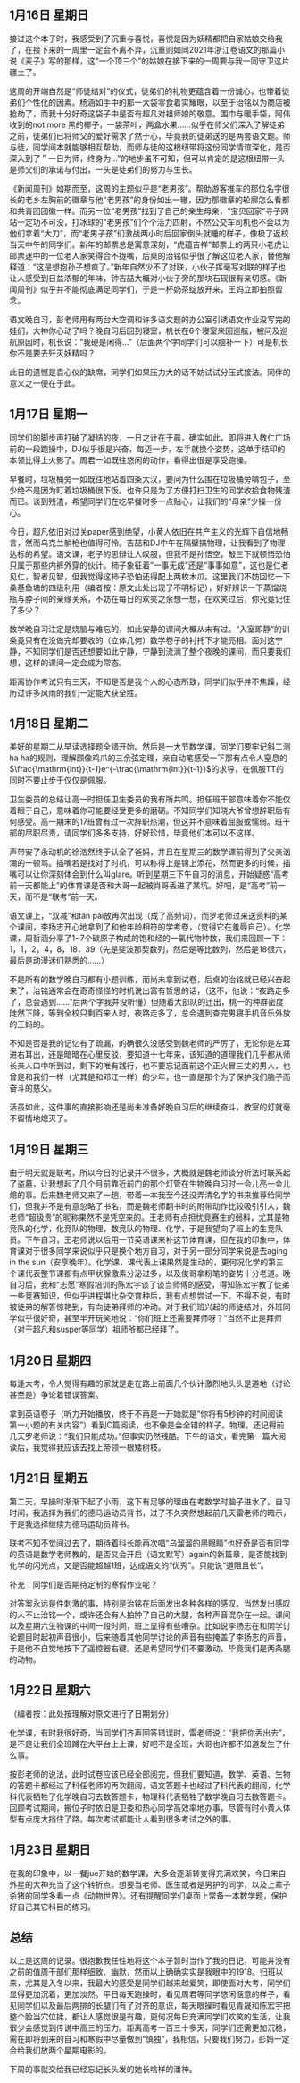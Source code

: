 ## 1月16日 星期日

接过这个本子时，我感受到了沉重与喜悦，喜悦是因为妖精都把自家姑娘交给我了，在接下来的一周里一定会不离不弃，沉重则如同2021年浙江卷语文的那篇小说《麦子》写的那样，这“一个顶三个”的姑娘在接下来的一周要与我一同守卫这片疆土了。

这周的开端自然是“师徒结对”的仪式，徒弟们的礼物更蕴含着一份诚心，也带着徒弟们个性化的因素。杨涵如手中的那一大袋零食着实耀眼，以至于治铭以为商店被抢劫了，而我十分好奇这袋子中是否有超凡对祖师娘的敬意。围巾与暖手袋，阿伟收到的not more 黑的椰子，一袋茶叶，两盒水果……似乎在师父们深入了解徒弟之前，徒弟们已将师父的爱好需求了然于心，毕竟我的徒弟送的是两套语文题。师与徒，同学间本就能够相互帮助，而师与徒的这根纽带将这份同学情谊深化，是否深入到了＂一日为师，终身为…”的地步虽不可知，但可以肯定的是这根纽带一头是师父们的承诺与付出，一头是徒弟们的努力与生长。

《新闻周刊》如期而至，这周的主题似乎是“老男孩”。帮助游客推车的那位名字很长的老乡左胸前的徽章与他“老男孩”的身份如出一辙，因为那徽章的轮廓怎么看都和共青团团徽一样。而另一位“老男孩”找到了自己的亲生母亲，“宝贝回家”寻子网站一定功不可没，打冰球的“老男孩”们个个活力四射，不然公交车司机也不会以为他们拿着“大刀”，而“老男子孩”们激战两小时后回家倒头就睡的样子，像极了返校当天中午的同学们。新年的邮票总是寓意深刻，“虎蕴吉祥”邮票上的两只小老虎让邮票迷中的一位老人家笑得合不拢嘴，后桌的治铭似乎很了解这位老人家，替他解释道：“这是想抱孙子想疯了。”新年自然少不了对联，小伙子挥毫写对联的样子也让人感受到日益浓郁的年味，钟吉喆大概对小伙子旁的那块石砚很有亲切感。《新闻周刊》似乎并不能彻底满足同学们，于是一杯奶茶绽放开来，王妈立即拍照留念。

语文晚自习，彭老师用有两台大空调和许多语文题的办公室引诱语文作业没写完的娃们，大神你心动了吗？晚自习后回到寝室，机长在6个寝室来回巡航，被问及巡航原因时，机长说：“我硬是闲得…”（后面两个字同学们可以脑补一下）可是机长你不是要去歼灭妖精吗？

此日的遗憾是袁心仪的缺席，同学们如果压力大的话不妨试试分压式接法。同伴的意义之一便在于此。

## 1月17日 星期一

同学们的脚步声打破了凝结的夜，一日之计在于晨，确实如此，即将进入教仁广场前的一段跑操中，DJ似乎很是兴奋，每迈一步，左手就换个姿势，这单手结印的本领比得上火影了。周君一如既往悠闲的动作，看得出很是享受跑操。

早餐时，垃圾桶旁一如既往地站着四条大汉，要问为什么围在垃圾桶旁啃包子，至少绝不是因为盯着垃圾桶很下饭。也许只是为了方便打扫卫生的同学收拾食物残渣而已。谈到残渣，希望同学们在吃早餐时多一点贴心，让我们的“母亲”少操一份心。

今日，超凡依旧对过关paper感到绝望，小黄人依旧在共产主义的光辉下自信地畅言，然而乌克兰躺枪也值得可怜。吉喆和DJ中午在隔壁搞物理，让我看到了物理达标的希望。语文课，老子的思辩让人叹服，但我不是孙悟空，敲三下就顿悟恐怕只属于那些内裤外穿的伙计。柿子象征着“一事无成”还是“事事如意”，这也是仁者见仁，智者见智，但我觉得这柿子恐怕还得配上两枚木瓜。这里我们不妨回忆一下桑基鱼塘的四级利用（编者按：原文此处出现了不明标记），好好辨识一下蒸馏烧瓶与脖子间的亲缘关系，不妨在每日的欢笑之余想一想，在欢笑过后，你究竟记住了多少？

数学晚自习注定是烧脑与难忘的，如此安静的课间大概从未有过。“入室即静”的训条竟只有在没做完却要收的（立体几何）数学卷子的衬托下才能亮相。面对这宁静，不知同学们是否还想要如此宁静，宁静到流淌了整个夜晚的课间，而只要我们想，这样的课间一定会成为常态。

距离协作考试只有三天，不知是否是我个人的心态所致，同学们似乎并不焦躁，经历过许多风雨的我们一定能大获全胜。

## 1月18日 星期二

美好的星期二从早读选择题全错开始。然后是一大节数学课，同学们要牢记斜二测ha ha的规则，理解颇像鸡爪的三余弦定理，亲自动笔感受一下那有点令人窒息的$\frac{\mathrm{lnt}}{t-1}e^{-\frac{\mathrm{lnt}}{t-1}}$的求导，在佩服TT的同时不要止步于仅仅是佩服。

卫生委员的总结让高一时担任卫生委员的我有所共鸣。担任班干部意味着你不能仅着眼于自己，意味着你可能要经受更多的磨砺。不知同学们知晓大爷曾想辞职后有何感受。高一期末的17班曾有过一次辞职热潮，但这并不意味着屈服或懦弱。班干部的尽职尽责，请同学们多多支持，好好珍惜，毕竟他们本可以不这样。

声带安了永动机的徐浩然终于认全了爸妈，并且在星期三的数学课前得到了父亲汹涌的一顿骂。插嘴若是找对了时机，可以称得上是锦上添花，然而更多的时候，插嘴可以让你深刻体会到什么叫glare。听到星期三下午自习的消息，开始疑惑“高考前一天都能上”的体育课是否和大哥一起被肖哥丢进了某坑。好吧，是“高考”前一天，而不是“联考”前一天。

语文课上，“双减”和tǎn pǎi放再次出现（成了高频词）。而罗老师过来送资料的某个课间，李扬志开心地拿到了和他年龄相符的学考卷，（觉得它在羞辱自己）。化学课，周哲涵分享了1~7个碳原子构成的饱和烃的一氯代物种数，我们来回顾一下：1，1，2，4，8，18，39（先是斐波那契数列，然后是等比数列，然后是18很六，最后是动漫迷们熟悉的……）

不是所有的数学晚自习都有小题训练，而尚未拿到试卷，后桌的治铭就已经兴奋起来了，治铭通常会在奇奇怪怪的时机说出富有哲思的话，（这不，他说：“夜路走多了，总会遇到……”后两个字我并没听懂）但随着大部队的迁出，桃一的种群密度陡然下降，等到全校只剩百来人时，夜路走多了，总会遇到查完男寝手机音乐外放的王妈的。

不知是否是我的记忆有了疏漏，的确很久没感受到魏老师的严厉了，无论你是左耳进右耳出，还是暗暗在心里反驳，要知道十七年来，该知道的道理我们几乎都从师长亲人口中听到过，剩下的唯有践行，也不要忘记面前这个正火冒三丈的男人，也曾是和我们一样（尤其是和邓江一样）的少年，也一直是那个为了保护我们脑子而奋斗的慈父。

活虽如此，这件事的直接影响还是尚未准备好晚自习后的继续奋斗，教室的灯就毫不留情地熄灭了。

## 1月19日 星期三

由于明天就是联考，所以今日的记录并不很多，大概就是魏老师谈分析法时联系起了盗墓，让我想起了几个月前靠近前门的那个灯管在生物晚自习时一会儿亮一会儿熄的事。后来魏老师又来了一趟，带着一本我至今还没弄清名字的书来推荐给同学们，但我并不是有意忽略了书名，而是魏老师翻书时的附带动作比较吸引引人，魏老师“超级贵”的昵称果然不是凭空来的。王老师有点担忧竞赛生的弱科，尤其是物竞队的化学，化竞队的物理，数竞队的物理、化学，于是我望向了班上的生竞队员。下午自习，王老师说以后用一节英语课来补这节体育课，但在我的印象中，体育课对于很多同学来说似乎只是换个地方自习，对于另一部分同学来说是去aging in the sun（安享晚年）。化学课，课代表上课果然是生动的，更何况化学的第三个课代表整节课都有点甲状腺激素分泌过多，以及俊哥拿粉笔的姿势十分老道。晚自习后，我和“志愿”寒假培训的陈宏宇谈了谈当师傅的感受，得知陈宏宇教了徒弟一些竞赛知识，但似乎进程堪比杂交育种后，我有点想尝试一下。不得不说，有时被徒弟的解答惊艳到，有向徒弟拜师的冲动。对于我们班兴起的师徒结对，外班同学似乎很好奇，甚至半开玩笑地说：“你们班上还需要拜师呀？”当然不止是拜师（对于超凡和susper等同学）祖师爷都已经拜了。

## 1月20日 星期四

每逢大考，令人觉得有趣的家就是走在路上前面几个伙计激烈地头头是道地（讨论甚至是）争论着错误答案。

拿到英语卷子（听力开始播放，终于不再是一开始就是“你将有5秒钟的时间阅读第一小题的有关内容”）看到C篇阅读，也不像是会全错的样子。物理，还记得前几天罗老师说：“我们只能成功。”但事实仍然残酷。下午的语文，看完第一篇大阅读后，我觉得我应该去找上帝领一根矮树枝。

## 1月21日 星期五

第二天，早操时渐渐下起了小雨，这下有足够的理由在考数学时脑子进水了。自习时间，我选择为我们的德马运动员背书，过了不久突然想起前几天雷老师的暗示，于是我选择继续为德马运动员背书。

联考不知不觉间过去了，期待着科长能再次唱“乌溜溜的黑眼睛”也好奇是否有同学的英语是数学老师教的，是否又会开启（语文默写）again的新篇章，是否能找到化学的闪光点，又是否能超越1班，达成语文的“优秀”。只能说“道阻且长”。

补充：同学们是否期待定制的寒假作业呢？

对答案永远是件刺激的事，特别是治铭在后面发出各种各样的感叹。当然发出感叹的人不止治铭一个，或许还会有人拍肿了自己的大腿，各种声音混杂在一起。课间以及星期六生物课的中间一段时间，班上显得有些嘈杂。比如说李扬志在和同学讨论题目时起初声音很小，后来随着其他同学讨论的声音有些掩盖了李扬志的声音，于是他不自觉地按下了遥控器右键。还是希望同学们不要激动，毕竟我们是两条腿的动物。

## 1月22日 星期六

（编者按：此处按理解对原文进行了日期划分）

化学课，有时我很好奇，当同学们齐声回答错误时，雷老师说：“我把你丢出去”，是不是让我们全班蹲在大平台上上课，好吧不是全班，大哥也许都不知道发生了什么事。

按彭老师的说法，此时试卷应该已经全部阅完，但我们要知道，数学、英语、生物的答题卡都经过了科任老师的再次翻阅，语文答题卡也经过了科代表的翻阅，化学科代表牺牲了化学晚自习去数答题卡，物理科代表牺牲了数学晚自习去数答题卡。回顾考试期间，搬位子时依旧是卫委和热心同学高效率地办事，尽管有时小黄人体型有点庞大挡住了路。每次考试都能让人看到很多考试之外的事。

## 1月23日 星期日

在我的印象中，以一餐jue开始的数学课，大多会逐渐转变得充满欢笑，今日来自外星的大神充当了这个转折点。想要当老师、医生或者是男护的同学，以及上辈子杀猪的同学多看一点《动物世界》。还有提醒同学们桌面上常备一本数学题，保护好自己其它科目的练习。

## 总结

以上是这周的记录。很抱歉我任性地将这个本子暂时当作了我的日记，可能并没有之前的值周干部们那样细致、幽默，然而以上确确实实是我眼中的1918。归班以来，尤其是入冬以来，我最大的感受是同学们越来越爱笑，即使面对大考，同学们显得更加沉着，更加淡然。平日每天跑操时，看见周君等同学悠闲惬意的样子，看见同学们以及最后两排的长腿们有了对齐的意识，每天眼操时看见青晟和陈宏宇把整个脸当穴位揉，都让人感觉很是有趣，更何况每日充满同学们欢笑的生活，让我很少会感觉到传说中高三的压力。距离高考一百三十多天，同学们还需更加沉稳，需在即将到来的自习和寒假中尽量做到“慎独”，我相信，只要我们努力，彭妈一定会给我们放两个星期电影的。

下周的事就交给我已经忘记长头发的她长啥样的潘神。